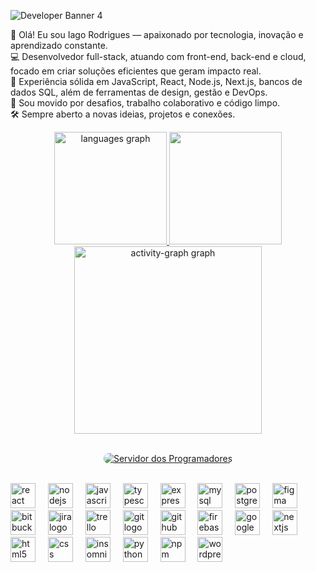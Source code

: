 ![Developer Banner 4](https://ishan-rest.vercel.app/svg/banner/dev4/IagoRdgs)

👋 Olá! Eu sou Iago Rodrigues — apaixonado por tecnologia, inovação e aprendizado constante.  
💻 Desenvolvedor full-stack, atuando com front-end, back-end e cloud, focado em criar soluções eficientes que geram impacto real.  
🚀 Experiência sólida em JavaScript, React, Node.js, Next.js, bancos de dados SQL, além de ferramentas de design, gestão e DevOps.  
🔗 Sou movido por desafios, trabalho colaborativo e código limpo.  
🛠️ Sempre aberto a novas ideias, projetos e conexões.  

<div align="center">
   <a href="https://github.com/HipnosM">
      <img height="180em" src="https://github-readme-stats.vercel.app/api/top-langs/?username=iagordgs&layout=compact&langs_count=5&theme=radical" alt="languages graph" />
      <img height="180em" src="https://github-readme-stats.vercel.app/api?username=iagordgs&theme=radical&show_icons=true&include_all_commits=true&hide_border=false&count_private=true"/>
      <img src="https://github-readme-activity-graph.vercel.app/graph?username=iagordgs&radius=16&theme=react&area=true&order=5" height="300" alt="activity-graph graph"  />
</div>
      
<br>

<p align="center" border-radius="10">
  <a href="https://discord.gg/5zfuDJEKF7">
    <img style="border-radius: 10px;" src="https://discordapp.com/api/guilds/1112920281367973900/widget.png?style=banner4" alt="Servidor dos Programadores">
  </a>
</p> 

<br>

<div align="left">
  <img src="https://cdn.jsdelivr.net/gh/devicons/devicon/icons/react/react-original.svg" height="40" alt="react logo"  />
  <img width="12" />
  <img src="https://cdn.jsdelivr.net/gh/devicons/devicon/icons/nodejs/nodejs-original.svg" height="40" alt="nodejs logo"  />
  <img width="12" />
  <img src="https://cdn.jsdelivr.net/gh/devicons/devicon/icons/javascript/javascript-original.svg" height="40" alt="javascript logo"  />
  <img width="12" />
  <img src="https://cdn.jsdelivr.net/gh/devicons/devicon/icons/typescript/typescript-original.svg" height="40" alt="typescript logo"  />
  <img width="12" />
  <img src="https://cdn.jsdelivr.net/gh/devicons/devicon/icons/express/express-original.svg" height="40" alt="express logo"  />
  <img width="12" />
  <img src="https://cdn.jsdelivr.net/gh/devicons/devicon/icons/mysql/mysql-original.svg" height="40" alt="mysql logo"  />
  <img width="12" />
  <img src="https://cdn.jsdelivr.net/gh/devicons/devicon/icons/postgresql/postgresql-original.svg" height="40" alt="postgresql logo"  />
  <img width="12" />
  <img src="https://cdn.jsdelivr.net/gh/devicons/devicon/icons/figma/figma-original.svg" height="40" alt="figma logo"  />
  <img width="12" />
  <img src="https://cdn.jsdelivr.net/gh/devicons/devicon/icons/bitbucket/bitbucket-original.svg" height="40" alt="bitbucket logo"  />
  <img width="12" />
  <img src="https://cdn.jsdelivr.net/gh/devicons/devicon/icons/jira/jira-original.svg" height="40" alt="jira logo"  />
  <img width="12" />
  <img src="https://cdn.jsdelivr.net/gh/devicons/devicon/icons/trello/trello-plain.svg" height="40" alt="trello logo"  />
  <img width="12" />
  <img src="https://cdn.jsdelivr.net/gh/devicons/devicon/icons/git/git-original.svg" height="40" alt="git logo"  />
  <img width="12" />
  <img src="https://cdn.jsdelivr.net/gh/devicons/devicon/icons/github/github-original.svg" height="40" alt="github logo"  />
  <img width="12" />
  <img src="https://cdn.jsdelivr.net/gh/devicons/devicon/icons/firebase/firebase-plain.svg" height="40" alt="firebase logo"  />
  <img width="12" />
  <img src="https://cdn.jsdelivr.net/gh/devicons/devicon/icons/googlecloud/googlecloud-original.svg" height="40" alt="googlecloud logo"  />
  <img width="12" />
  <img src="https://cdn.jsdelivr.net/gh/devicons/devicon/icons/nextjs/nextjs-original.svg" height="40" alt="nextjs logo"  />
  <img width="12" />
  <img src="https://cdn.jsdelivr.net/gh/devicons/devicon/icons/html5/html5-original.svg" height="40" alt="html5 logo"  />
  <img width="12" />
  <img src="https://cdn.jsdelivr.net/gh/devicons/devicon/icons/css3/css3-original.svg" height="40" alt="css logo"  />
  <img width="12" />
  <img src="https://cdn.jsdelivr.net/gh/devicons/devicon/icons/insomnia/insomnia-original.svg" height="40" alt="insomnia logo"  />
  <img width="12" />
  <img src="https://cdn.jsdelivr.net/gh/devicons/devicon/icons/python/python-original.svg" height="40" alt="python logo"  />
  <img width="12" />
  <img src="https://cdn.jsdelivr.net/gh/devicons/devicon/icons/npm/npm-original-wordmark.svg" height="40" alt="npm logo"  />
  <img width="12" />
  <img src="https://cdn.jsdelivr.net/gh/devicons/devicon/icons/wordpress/wordpress-original.svg" height="40" alt="wordpress logo"  />
</div>



